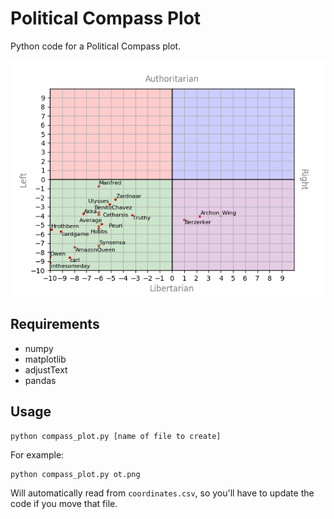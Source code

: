 # Political Compass Plot
Python code for a Political Compass plot.

![alt text](https://github.com/nonboolean/political_compass/raw/master/plot.png)

## Requirements
* numpy
* matplotlib
* adjustText
* pandas

## Usage
```
python compass_plot.py [name of file to create]
```
For example:
```
python compass_plot.py ot.png
```
Will automatically read from `coordinates.csv`, so you'll have to update the code if you move that file. 
